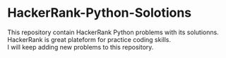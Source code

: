 # HackerRank-Python-Solotions
This repository contain HackerRank Python problems with its solutionns. 
HackerRank is great plateform for practice coding skills.  
I will keep adding new problems to this repository.

